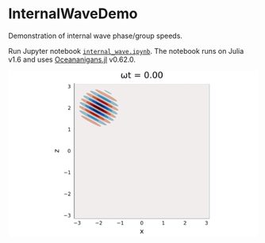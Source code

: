 # InternalWaveDemo

Demonstration of internal wave phase/group speeds.

Run Jupyter notebook [`internal_wave.ipynb`](https://nbviewer.jupyter.org/github/ClimateFluidPhysics-ANU/InternalWaveDemo/blob/main/internal_wave.ipynb). The notebook runs on Julia v1.6 and uses [Oceananigans.jl](https://github.com/CliMA/Oceananigans.jl) v0.62.0.

<img src="internal_wave.gif" title="A gaussian wavepacket"/>

